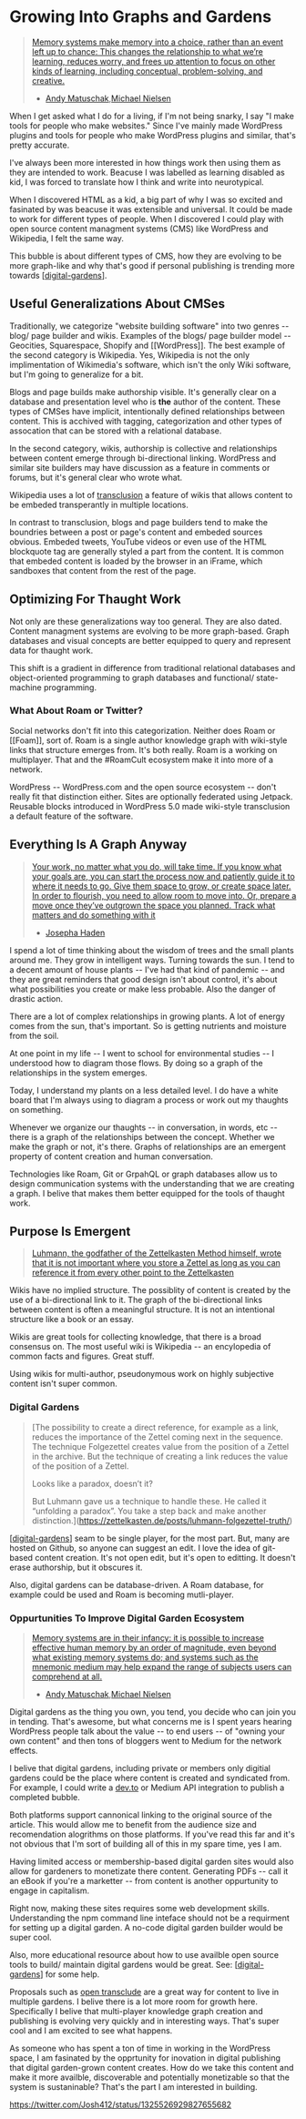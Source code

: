 # Growing Into Graphs and Gardens

> [Memory systems make memory into a choice, rather than an event left up to chance: This changes the relationship to what we’re learning, reduces worry, and frees up attention to focus on other kinds of learning, including conceptual, problem-solving, and creative.](https://numinous.productions/ttft/#summary)
 >   - [Andy Matuschak](https://andymatuschak.org),[Michael Nielsen](http://michaelnielsen.org)

When I get asked what I do for a living, if I'm not being snarky, I say "I make tools for people who make websites." Since I've mainly made WordPress plugins and tools for people who make WordPress plugins and similar, that's pretty accurate.

I've always been more interested in how things work then using them as they are intended to work. Beacuse I was labelled as learning disabled as kid, I was forced to translate how I think and write into neurotypical.

When I discovered HTML as a kid, a big part of why I was so excited and fasinated by was beacuse it was extensible and universal. It could be made to work for different types of people. When I discovered I could play with open source content managment systems (CMS) like WordPress and Wikipedia, I felt the same way.

This bubble is about different types of CMS, how they are evolving to be more graph-like and why that's good if personal publishing is trending more towards [[digital-gardens]].

## Useful Generalizations About CMSes

Traditionally, we categorize "website building software" into two genres -- blog/ page builder and wikis. Examples of the blogs/ page builder model -- Geocities, Squarespace, Shopify and [[WordPress]]. The best example of the second category is Wikipedia. Yes, Wikipedia is not the only implimentation of Wikimedia's software, which isn't the only Wiki software, but I'm going to generalize for a bit.

 Blogs and page builds make authorship visible. It's generally clear on a database and presentation level who is __the__ author of the content. These types of CMSes have implicit, intentionally defined relationships between content. This is acchived with tagging, categorization and other types of assocation that can be stored with a relational database.

  In the second category, wikis, authorship is collective and relationships between content emerge through bi-directional linking. WordPress and similar site builders may have discussion as a feature in comments or forums, but it's general clear who wrote what.
  
  Wikipedia uses a lot of [transclusion](https://en.wikipedia.org/wiki/Help:Transclusion) a feature of wikis that allows content to be embeded transperantly in multiple locations.

  In contrast to transclusion, blogs and page builders tend to make the boundries between a post or page's content and embeded sources obvious. Embeded tweets, YouTube videos or even use of the HTML blockquote tag are generally styled a part from the content. It is common that embeded content is loaded by the browser in an iFrame, which sandboxes that content from the rest of the page.

## Optimizing For Thaught Work

Not only are these generalizations way too general. They are also dated. Content managment systems are evolving to be more graph-based. Graph databases and visual concepts are better equipped to query and represent data for thaught work.

This shift is a gradient in difference from traditional relational databases and object-oriented programming to graph databases and functional/ state-machine programming.

### What About Roam or Twitter?

Social networks don't fit into this categorization. Neither does Roam or [[Foam]], sort of. Roam is a single author knowledge graph with wiki-style links that structure emerges from. It's both really. Roam is a working on multiplayer. That and the #RoamCult ecosystem make it into more of a network.

WordPress -- WordPress.com and the open source ecosystem -- don't really fit that distinction either. Sites are optionally federated using Jetpack. Reusable blocks introduced in WordPress 5.0 made wiki-style transclusion a default feature of the software.

## Everything Is A Graph Anyway

> [Your work, no matter what you do, will take time. If you know what your goals are, you can start the process now and patiently guide it to where it needs to go. Give them space to grow, or create space later. In order to flourish, you need to allow room to move into. Or, prepare a move once they’ve outgrown the space you planned. Track what matters and do something with it](https://josepha.blog/2020/09/09/gardens-are-just-zoos-for-plants-my-sabbatical-in-the-garden/)
>   - [Josepha Haden](https://josepha.blog/)

I spend a lot of time thinking about the wisdom of trees and the small plants around me. They grow in intelligent ways. Turning towards the sun. I tend to a decent amount of house plants -- I've had that kind of pandemic -- and they are great reminders that good design isn't about control, it's about what possibilities you create or make less probable. Also the danger of drastic action.

There are a lot of complex relationships in growing plants. A lot of energy comes from the sun, that's important. So is getting nutrients and moisture from the soil.

At one point in my life -- I went to school for environmental studies -- I understood how to diagram those flows. By doing so a graph of the relationships in the system emerges.

Today, I understand my plants on a less detailed level. I do have a white board that I'm always using to diagram a process or work out my thaughts on something.

Whenever we organize our thaughts -- in conversation, in words, etc -- there is a graph of the relationships between the concept. Whether we make the graph or not, it's there. Graphs of relationships are an emergent property of content creation and human conversation.

Technologies like Roam, Git or GrpahQL or graph databases allow us to design communication systems with the understanding that we are creating a graph. I belive that makes them better equipped for the tools of thaught work.

## Purpose Is Emergent

> [Luhmann, the godfather of the Zettelkasten Method himself, wrote that it is not important where you store a Zettel as long as you can reference it from every other point to the Zettelkasten](https://zettelkasten.de/posts/luhmann-folgezettel-truth/)

Wikis have no implied structure. The possiblity of content is created by the use of a bi-directional link to it. The graph of the bi-directional links between content is often a meaningful structure. It is not an intentional structure like a book or an essay.

 Wikis are great tools for collecting knowledge, that there is a broad consensus on. The most useful wiki is Wikipedia -- an encylopedia of common facts and figures. Great stuff.

Using wikis for multi-author, pseudonymous work on highly subjective content isn't super common.  

### Digital Gardens

> [The possibility to create a direct reference, for example as a link, reduces the importance of the Zettel coming next in the sequence. The technique Folgezettel creates value from the position of a Zettel in the archive. But the technique of creating a link reduces the value of the position of a Zettel.
>
> Looks like a paradox, doesn’t it?
>
> But Luhmann gave us a technique to handle these. He called it “unfolding a paradox”. You take a step back and make another distinction.](https://zettelkasten.de/posts/luhmann-folgezettel-truth/)

[[digital-gardens]] seam to be single player, for the most part. But, many are hosted on Github, so anyone can suggest an edit. I love the idea of git-based content creation. It's not open edit, but it's open to editting. It doesn't erase authorship, but it obscures it.

Also, digital gardens can be database-driven. A Roam database, for example could be used and Roam is becoming mutli-player.

### Oppurtunities To Improve Digital Garden Ecosystem

> [Memory systems are in their infancy: it is possible to increase effective human memory by an order of magnitude, even beyond what existing memory systems do; and systems such as the mnemonic medium may help expand the range of subjects users can comprehend at all.](https://numinous.productions/ttft/#summary)
 >   - [Andy Matuschak](https://andymatuschak.org),[Michael Nielsen](http://michaelnielsen.org)
 
Digital gardens as the thing you own, you tend, you decide who can join you in tending. That's awesome, but what concerns me is I spent years hearing WordPress people talk about the value -- to end users -- of "owning your own content" and then tons of bloggers went to Medium for the network effects.

I belive that digital gardens, including private or members only digitial gardens could be the place where content is created and syndicated from. For example, I could write a [dev.to](https://dev.to) or Medium API integration to publish a completed bubble.

Both platforms support cannonical linking to the original source of the article. This would allow me to benefit from the audience size and recomendation alogrithms on those platforms. If you've read this far and it's not obvious that I'm sort of building all of this in my spare time, yes I am.

Having limited access or membership-based digital garden sites would also allow for gardeners to monetizate there content. Generating PDFs -- call it an eBook if you're a marketter -- from content is another oppurtunity to engage in capitalism.

Right now, making these sites requires some web development skills. Understanding the npm command line inteface should not be a requirment for setting up a digital garden. A no-code digital garden builder would be super cool.

Also, more educational resource about how to use availble open source tools to build/ maintain digital gardens would be great. See: [[digital-gardens]] for some help.

 Proposals such as [open transclude](https://subpixel.space/entries/open-transclude/) are a great way for content to live in multiple gardens. I belive there is a lot more room for growth here. Specifically I belive that multi-player knowledge graph creation and publishing is evolving very quickly and in interesting ways. That's super cool and I am excited to see what happens.

 As someone who has spent a ton of time in working in the WordPress space, I am  fasinated by the opprtunity for inovation in digital publishing that digital garden-grown content creates. How do we take this content and make it more availble, discoverable and potentially monetizable so that the system is sustaninable? That's the part I am interested in building.

https://twitter.com/Josh412/status/1325526929827655682

[//begin]: # "Autogenerated link references for markdown compatibility"
[digital-gardens]: digital-gardens "Digital garden"
[//end]: # "Autogenerated link references"